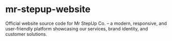 # mr-stepup-website
Official website source code for Mr StepUp Co. – a modern, responsive, and user-friendly platform showcasing our services, brand identity, and customer solutions.
